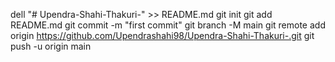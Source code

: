dell "# Upendra-Shahi-Thakuri-" >> README.md
git init
git add README.md
git commit -m "first commit"
git branch -M main
git remote add origin https://github.com/Upendrashahi98/Upendra-Shahi-Thakuri-.git
git push -u origin main
